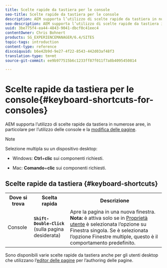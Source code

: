 ```yaml
---
title: Scelte rapide da tastiera per le console
seo-title: Scelte rapide da tastiera per le console
description: AEM supporta l’utilizzo di scelte rapide da tastiera in numerose aree, in particolare per l’utilizzo delle console e la modifica delle pagine.
seo-description: AEM supporta l’utilizzo di scelte rapide da tastiera in numerose aree, in particolare per l’utilizzo delle console e la modifica delle pagine.
uuid: 3be775f4-ea44-4843-9041-dbcf0c41eec4
contentOwner: Chris Bohnert
products: SG_EXPERIENCEMANAGER/6.4/SITES
topic-tags: introduction
content-type: reference
discoiquuid: b6e42b9d-9e27-4f22-8543-442d03af48f3
translation-type: tm+mt
source-git-commit: ee9b977515b6c1233ff87f011f7a8b4095450814

---
```



# Scelte rapide da tastiera per le console{#keyboard-shortcuts-for-consoles}

AEM supporta l’utilizzo di scelte rapide da tastiera in numerose aree, in particolare per l’utilizzo delle console e la [modifica delle pagine](/help/sites-classic-ui-authoring/classic-page-author-keyboard-shortcuts.md).

>[!NOTE]
>
>Selezione multipla su un dispositivo desktop:
>
>* Windows: **Ctrl**+**clic** sui componenti richiesti.
   >
   >
* Mac: **Comando**+**clic** sui componenti richiesti.
>



## Scelte rapide da tastiera {#keyboard-shortcuts}

<table> 
 <tbody> 
  <tr> 
   <th>Dove si trova</th> 
   <th>Scelta rapida</th> 
   <th>Descrizione</th> 
  </tr> 
  <tr> 
   <td>Console</td> 
   <td><strong><code>Shift-Double-Click</code></strong><br /> (sulla pagina desiderata)</td> 
   <td>Apre la pagina in una nuova finestra.<br />
<strong>Nota:</strong> è attiva solo se in <a href="/help/sites-classic-ui-authoring/author-env-user-props.md">Proprietà utente</a> è selezionata l’opzione su Finestra singola. Se è selezionata l’opzione Finestre multiple, questo è il comportamento predefinito.</td> 
  </tr> 
 </tbody> 
</table>

Sono disponibili varie scelte rapide da tastiera anche per gli utenti desktop che utilizzano l’[editor delle pagine](/help/sites-classic-ui-authoring/classic-page-author-keyboard-shortcuts.md) per l’authoring delle pagine.
